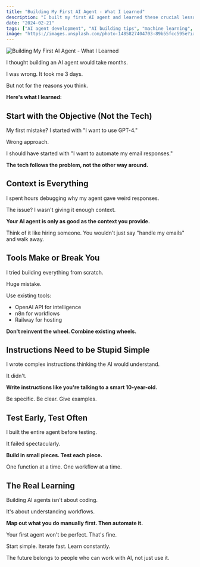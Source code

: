 ```yaml
---
title: "Building My First AI Agent - What I Learned"
description: "I built my first AI agent and learned these crucial lessons. Here's what worked, what didn't, and how you can avoid my mistakes."
date: "2024-02-21"
tags: ["AI agent development", "AI building tips", "machine learning", "AI workflow"]
image: "https://images.unsplash.com/photo-1485827404703-89b55fcc595e?ixlib=rb-4.0.3&ixid=M3wxMjA3fDB8MHxwaG90by1wYWdlfHx8fGVufDB8fHx8fA%3D%3D&auto=format&fit=crop&w=1200&q=80"
---
```


![Building My First AI Agent - What I Learned](https://images.unsplash.com/photo-1485827404703-89b55fcc595e?ixlib=rb-4.0.3&ixid=M3wxMjA3fDB8MHxwaG90by1wYWdlfHx8fGVufDB8fHx8fA%3D%3D&auto=format&fit=crop&w=1200&q=80)

I thought building an AI agent would take months.

I was wrong. It took me 3 days.

But not for the reasons you think.

**Here's what I learned:**

## Start with the Objective (Not the Tech)

My first mistake? I started with "I want to use GPT-4."

Wrong approach.

I should have started with "I want to automate my email responses."

**The tech follows the problem, not the other way around.**

## Context is Everything

I spent hours debugging why my agent gave weird responses.

The issue? I wasn't giving it enough context.

**Your AI agent is only as good as the context you provide.**

Think of it like hiring someone. You wouldn't just say "handle my emails" and walk away.

## Tools Make or Break You

I tried building everything from scratch.

Huge mistake.

Use existing tools:
- OpenAI API for intelligence
- n8n for workflows  
- Railway for hosting

**Don't reinvent the wheel. Combine existing wheels.**

## Instructions Need to be Stupid Simple

I wrote complex instructions thinking the AI would understand.

It didn't.

**Write instructions like you're talking to a smart 10-year-old.**

Be specific. Be clear. Give examples.

## Test Early, Test Often

I built the entire agent before testing.

It failed spectacularly.

**Build in small pieces. Test each piece.**

One function at a time. One workflow at a time.

## The Real Learning

Building AI agents isn't about coding.

It's about understanding workflows.

**Map out what you do manually first. Then automate it.**

Your first agent won't be perfect. That's fine.

Start simple. Iterate fast. Learn constantly.

The future belongs to people who can work with AI, not just use it. 